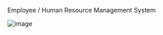 Employee / Human Resource Management System

![image](https://github.com/user-attachments/assets/7c88b114-f055-427f-8b7a-ab51dbfa8558)
